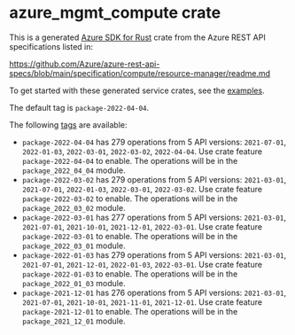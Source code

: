 # azure_mgmt_compute crate

This is a generated [Azure SDK for Rust](https://github.com/Azure/azure-sdk-for-rust) crate from the Azure REST API specifications listed in:

https://github.com/Azure/azure-rest-api-specs/blob/main/specification/compute/resource-manager/readme.md

To get started with these generated service crates, see the [examples](https://github.com/Azure/azure-sdk-for-rust/blob/main/services/README.md#examples).

The default tag is `package-2022-04-04`.

The following [tags](https://github.com/Azure/azure-sdk-for-rust/blob/main/services/tags.md) are available:

- `package-2022-04-04` has 279 operations from 5 API versions: `2021-07-01`, `2022-01-03`, `2022-03-01`, `2022-03-02`, `2022-04-04`. Use crate feature `package-2022-04-04` to enable. The operations will be in the `package_2022_04_04` module.
- `package-2022-03-02` has 279 operations from 5 API versions: `2021-03-01`, `2021-07-01`, `2022-01-03`, `2022-03-01`, `2022-03-02`. Use crate feature `package-2022-03-02` to enable. The operations will be in the `package_2022_03_02` module.
- `package-2022-03-01` has 277 operations from 5 API versions: `2021-03-01`, `2021-07-01`, `2021-10-01`, `2021-12-01`, `2022-03-01`. Use crate feature `package-2022-03-01` to enable. The operations will be in the `package_2022_03_01` module.
- `package-2022-01-03` has 279 operations from 5 API versions: `2021-03-01`, `2021-07-01`, `2021-12-01`, `2022-01-03`, `2022-03-01`. Use crate feature `package-2022-01-03` to enable. The operations will be in the `package_2022_01_03` module.
- `package-2021-12-01` has 276 operations from 5 API versions: `2021-03-01`, `2021-07-01`, `2021-10-01`, `2021-11-01`, `2021-12-01`. Use crate feature `package-2021-12-01` to enable. The operations will be in the `package_2021_12_01` module.